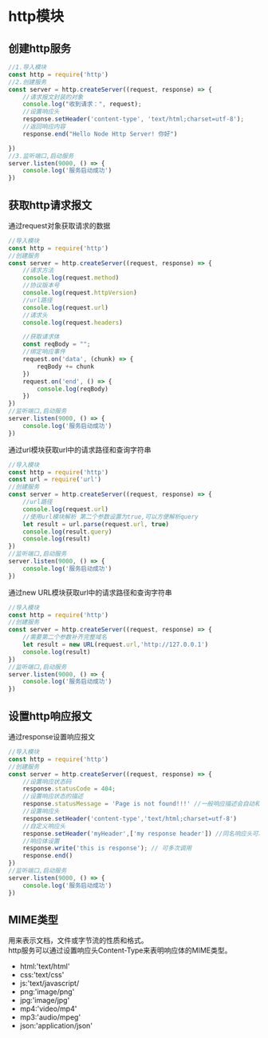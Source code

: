 # http模块

## 创建http服务

```js
//1.导入模块
const http = require('http')
//2.创建服务
const server = http.createServer((request, response) => {
    //请求报文封装的对象
    console.log("收到请求：", request);
    //设置响应头
    response.setHeader('content-type', 'text/html;charset=utf-8');
    //返回响应内容
    response.end("Hello Node Http Server! 你好")

})
//3.监听端口,启动服务
server.listen(9000, () => {
    console.log('服务启动成功')
})
```

## 获取http请求报文

通过request对象获取请求的数据

```js
//导入模块
const http = require('http')
//创建服务
const server = http.createServer((request, response) => {
    //请求方法
    console.log(request.method)
    //协议版本号
    console.log(request.httpVersion)
    //url路径
    console.log(request.url)
    //请求头
    console.log(request.headers)

    //获取请求体
    const reqBody = "";
    //绑定响应事件
    request.on('data', (chunk) => {
        reqBody += chunk
    })
    request.on('end', () => {
        console.log(reqBody)
    })
})
//监听端口,启动服务
server.listen(9000, () => {
    console.log('服务启动成功')
})
```

通过url模块获取url中的请求路径和查询字符串

```js
//导入模块
const http = require('http')
const url = require('url')
//创建服务
const server = http.createServer((request, response) => {
    //url路径
    console.log(request.url)
    //使用url模块解析 第二个参数设置为true,可以方便解析query
    let result = url.parse(request.url, true)
    console.log(result.query)
    console.log(result)
})
//监听端口,启动服务
server.listen(9000, () => {
    console.log('服务启动成功')
})
```
通过new URL模块获取url中的请求路径和查询字符串

```js
//导入模块
const http = require('http')
//创建服务
const server = http.createServer((request, response) => {
    //需要第二个参数补齐完整域名
    let result = new URL(request.url,'http://127.0.0.1')
    console.log(result)
})
//监听端口,启动服务
server.listen(9000, () => {
    console.log('服务启动成功')
})
```
## 设置http响应报文
通过response设置响应报文
```js
//导入模块
const http = require('http')
//创建服务
const server = http.createServer((request, response) => {
    //设置响应状态码
    response.statusCode = 404;
    //设置响应状态的描述
    response.statusMessage = 'Page is not found!!!' //一般响应描述会自动和响应状态码对应，不需要自己设置。
    //设置响应头
    response.setHeader('content-type','text/html;charset=utf-8')
    //自定义响应头
    response.setHeader('myHeader',['my response header']) //同名响应头可以以数组形式设置
    //响应体设置
    response.write('this is response'); // 可多次调用
    response.end()
})
//监听端口,启动服务
server.listen(9000, () => {
    console.log('服务启动成功')
})
```

## MIME类型
用来表示文档，文件或字节流的性质和格式。  
http服务可以通过设置响应头Content-Type来表明响应体的MIME类型。
* html:'text/html'
* css:'text/css'
* js:'text/javascript/
* png:'image/png'
* jpg:'image/jpg'
* mp4:'video/mp4'
* mp3:'audio/mpeg'
* json:'application/json'

